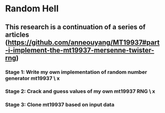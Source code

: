 # Random Hell

## This research is a continuation of a series of articles (https://github.com/anneouyang/MT19937#part-i-implement-the-mt19937-mersenne-twister-rng)

### Stage 1: Write my own implementation of random number generator mt19937 \ x

### Stage 2: Crack and guess values of my own mt19937 RNG \ x

### Stage 3: Clone mt19937 based on input data
